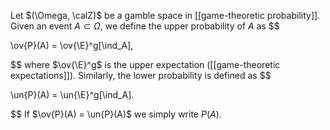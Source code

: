 Let $(\Omega, \calZ)$ be a gamble space in [[game-theoretic probability]]. Given an event $A\subset\Omega$, we define the upper probability of $A$ as 
$$

\ov{P}(A) = \ov{\E}^g[\ind_A],

$$
where $\ov{\E}^g$  is the upper expectation ([[game-theoretic expectations]]). Similarly, the lower probability is defined as 
$$

\un{P}(A) = \un{\E}^g[\ind_A].

$$
If $\ov{P}(A) = \un{P}(A)$ we simply write $P(A)$. 